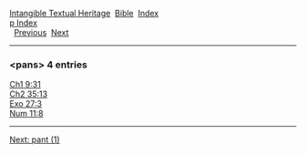 [Intangible Textual Heritage](../../index)  [Bible](../index) 
[Index](index)   
[p Index](_p_)  
  [Previous](c08232)  [Next](c08234) 

------------------------------------------------------------------------

### &lt;pans&gt; 4 entries

[Ch1 9:31](../kjv/ch1009.htm#031)  
[Ch2 35:13](../kjv/ch2035.htm#013)  
[Exo 27:3](../kjv/exo027.htm#003)  
[Num 11:8](../kjv/num011.htm#008)  

------------------------------------------------------------------------

[Next: pant (1)](c08234)
